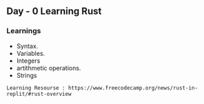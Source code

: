 ## Day - 0 Learning Rust

### Learnings 

- Syntax.
- Variables.
- Integers
- artithmetic operations.
- Strings

```
Learning Resourse : https://www.freecodecamp.org/news/rust-in-replit/#rust-overview

```
